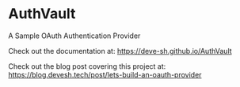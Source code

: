 # AuthVault

A Sample OAuth Authentication Provider

Check out the documentation at: https://deve-sh.github.io/AuthVault

Check out the blog post covering this project at: https://blog.devesh.tech/post/lets-build-an-oauth-provider
